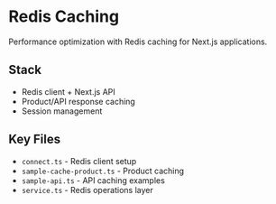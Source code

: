 # Redis Caching

Performance optimization with Redis caching for Next.js applications.

## Stack
- Redis client + Next.js API
- Product/API response caching
- Session management

## Key Files
- `connect.ts` - Redis client setup
- `sample-cache-product.ts` - Product caching
- `sample-api.ts` - API caching examples
- `service.ts` - Redis operations layer